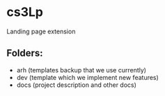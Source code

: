 # cs3Lp
Landing page extension

## Folders:
- arh (templates backup that we use currently)
- dev (template which we implement new features)
- docs (project description and other docs)
